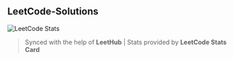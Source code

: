 ## LeetCode-Solutions
![LeetCode Stats](https://leetcard.jacoblin.cool/sadmannaqueeb?theme=nord&font=Alef&ext=heatmap)
>Synced with the help of **LeetHub** | Stats provided by **LeetCode Stats Card**
